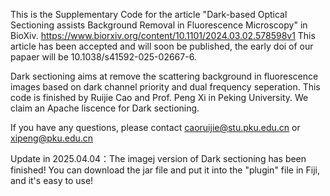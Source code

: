 This is the Supplementary Code for the article "Dark-based Optical Sectioning assists Background Removal in Fluorescence Microscopy" in BioXiv.
https://www.biorxiv.org/content/10.1101/2024.03.02.578598v1
This article has been accepted and will soon be published, the early doi of our papaer will be 10.1038/s41592-025-02667-6.

Dark sectioning aims at remove the scattering background in fluorescence images based on dark channel priority and dual frequency seperation.
This code is finished by Ruijie Cao and Prof. Peng Xi in Peking University. We claim an Apache liscence for Dark sectioning.

If you have any questions, please contact caoruijie@stu.pku.edu.cn or xipeng@pku.edu.cn

Update in 2025.04.04：The imagej version of Dark sectioning has been finished! You can download the jar file and put it into the "plugin" file in Fiji, and it's easy to use!
